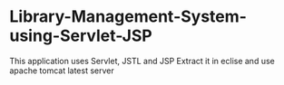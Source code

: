 # Library-Management-System-using-Servlet-JSP
This application uses Servlet, JSTL and JSP 
Extract it in eclise and use apache tomcat latest server
